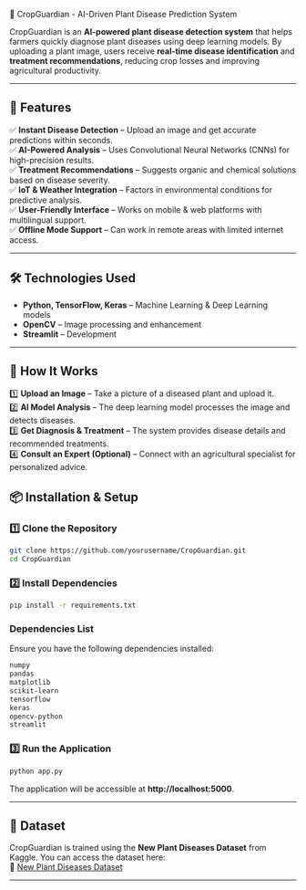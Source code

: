 🌿 CropGuardian - AI-Driven Plant Disease Prediction System

CropGuardian is an **AI-powered plant disease detection system** that helps farmers quickly diagnose plant diseases using deep learning models. By uploading a plant image, users receive **real-time disease identification** and **treatment recommendations**, reducing crop losses and improving agricultural productivity.

---

## 🚀 Features

✅ **Instant Disease Detection** – Upload an image and get accurate predictions within seconds.  
✅ **AI-Powered Analysis** – Uses Convolutional Neural Networks (CNNs) for high-precision results.  
✅ **Treatment Recommendations** – Suggests organic and chemical solutions based on disease severity.  
✅ **IoT & Weather Integration** – Factors in environmental conditions for predictive analysis.  
✅ **User-Friendly Interface** – Works on mobile & web platforms with multilingual support.  
✅ **Offline Mode Support** – Can work in remote areas with limited internet access.  

---

## 🛠️ Technologies Used

- **Python, TensorFlow, Keras** – Machine Learning & Deep Learning models  
- **OpenCV** – Image processing and enhancement  
- **Streamlit** – Development  

---

## 📸 How It Works

1️⃣ **Upload an Image** – Take a picture of a diseased plant and upload it.  
2️⃣ **AI Model Analysis** – The deep learning model processes the image and detects diseases.  
3️⃣ **Get Diagnosis & Treatment** – The system provides disease details and recommended treatments.  
4️⃣ **Consult an Expert (Optional)** – Connect with an agricultural specialist for personalized advice.  


## 📦 Installation & Setup

### 1️⃣ Clone the Repository
```bash
git clone https://github.com/yourusername/CropGuardian.git
cd CropGuardian
```

### 2️⃣ Install Dependencies
```bash
pip install -r requirements.txt
```

### Dependencies List
Ensure you have the following dependencies installed:
```bash
numpy
pandas
matplotlib
scikit-learn
tensorflow
keras
opencv-python
streamlit
```

### 3️⃣ Run the Application
```bash
python app.py
```

The application will be accessible at **http://localhost:5000**.

---

## 📂 Dataset
CropGuardian is trained using the **New Plant Diseases Dataset** from Kaggle. You can access the dataset here:  
🔗 [New Plant Diseases Dataset](https://www.kaggle.com/datasets/vipoooool/new-plant-diseases-dataset)

---
